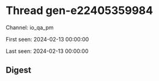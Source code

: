 # Thread gen-e22405359984
Channel: io_qa_pm

First seen: 2024-02-13 00:00:00

Last seen: 2024-02-13 00:00:00

## Digest


